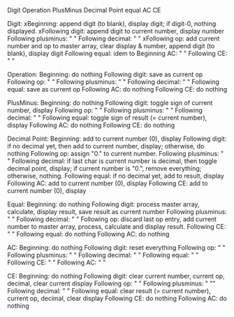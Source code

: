 Digit
Operation
PlusMinus
Decimal Point
equal
AC
CE


Digit:
  xBeginning: append digit (to blank), display digit; if digit-0, nothing displayed.
  xFollowing digit: append digit to current number, display number
  Following plusminus:  " "
  Following decimal:  " "
  xFollowing op:  add current number and op to master array, clear display & number, append digit (to blank), display digit
  Following equal: idem to Beginning
            AC: " "
  Following CE: " "


Operation:
  Beginning: do nothing
  Following digit: save as current op
  Following op:  " "
  Following plusminus: " "
  Following decimal: " "
  Following equal: save as current op
  Following AC: do nothing
  Following CE: do nothing

PlusMinus:
  Beginning: do nothing
  Following digit: toggle sign of current number, display
  Following op:  " "
  Following plusminus: " "
  Following decimal: " "
  Following equal: toggle sign of result (= current number), display
  Following AC: do nothing
  Following CE: do nothing

Decimal Point:
  Beginning: add to current number (0), display
  Following digit: if no decimal yet, then add to current number, display; otherwise, do nothing
  Following op: assign "0." to current number.
  Following plusminus: " "
  Following decimal: if last char is current number is decimal, then toggle decimal point, display; 
                      if current number is "0.", remove everything;
                      otherwise, nothing.
  Following equal: if no decimal yet, add to result, display
  Following AC: add to current number (0), display
  Following CE: add to current number (0), display

Equal:
  Beginning: do nothing
  Following digit: process master array, calculate, display result, save result as current number
  Following plusminus: " "
  Following decimal: " " 
  Following op: discard last op entry, add current number to master array, process, calculate and display result.
  Following CE: " "
  Following equal: do nothing
  Following AC: do nothing

AC:
  Beginning: do nothing
  Following digit: reset everything
  Following op: " "
  Following plusminus: " "
  Following decimal: " " 
  Following equal: " "
  Following CE: " "
  Following AC: " "

CE:
  Beginning: do nothing
  Following digit: clear current number, current op, decimal, clear current display
  Following op: " "
  Following plusminus: " ""
  Following decimal: " " 
  Following equal: clear result (= current number), current op, decimal, clear display
  Following CE: do nothing
  Following AC: do nothing
